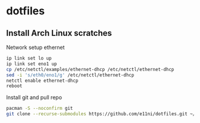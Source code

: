 # dotfiles
## Install Arch Linux scratches
Network setup ethernet
```sh
ip link set lo up
ip link set eno1 up
cp /etc/netctl/examples/ethernet-dhcp /etc/netctl/ethernet-dhcp
sed -i 's/eth0/eno1/g' /etc/netctl/ethernet-dhcp
netctl enable ethernet-dhcp
reboot
```

Install git and pull repo
```sh
pacman -S --noconfirm git
git clone --recurse-submodules https://github.com/e11ni/dotfiles.git ~/.dotfiles
```
